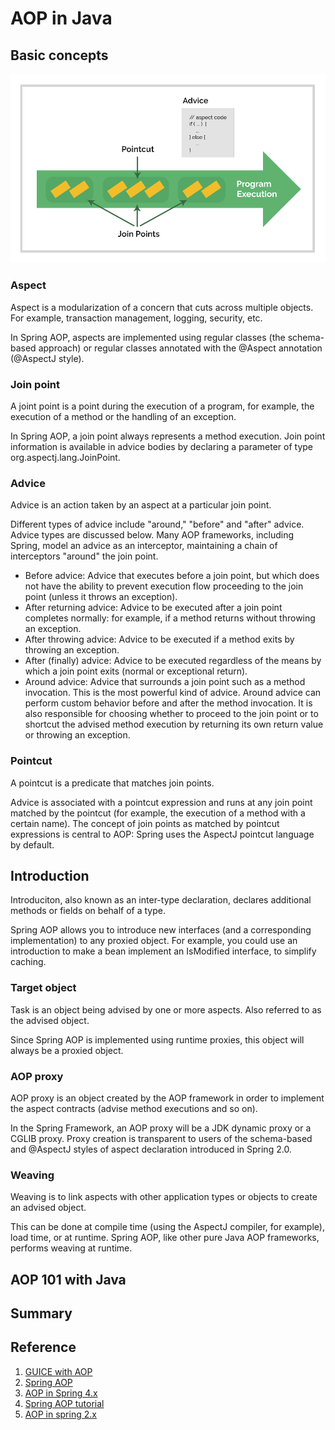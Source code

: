 # AOP in Java

## Basic concepts

![AOP workflow](/resources/img/aop_workflow.jpg)

### Aspect

Aspect is a modularization of a concern that cuts across multiple objects. For example, transaction management, logging, security, etc.

In Spring AOP, aspects are implemented using regular classes (the schema-based approach) or regular classes annotated with the @Aspect annotation (@AspectJ style).

### Join point

A joint point is a point during the execution of a program, for example, the execution of a method or the handling of an exception. 

In Spring AOP, a join point always represents a method execution. Join point information is available in advice bodies by declaring a parameter of type org.aspectj.lang.JoinPoint.

### Advice

Advice is an action taken by an aspect at a particular join point. 

Different types of advice include "around," "before" and "after" advice. Advice types are discussed below. Many AOP frameworks, including Spring, model an advice as an interceptor, maintaining a chain of interceptors "around" the join point.

- Before advice: Advice that executes before a join point, but which does not have the ability to prevent execution flow proceeding to the join point (unless it throws an exception).
- After returning advice: Advice to be executed after a join point completes normally: for example, if a method returns without throwing an exception.
- After throwing advice: Advice to be executed if a method exits by throwing an exception.
- After (finally) advice: Advice to be executed regardless of the means by which a join point exits (normal or exceptional return).
- Around advice: Advice that surrounds a join point such as a method invocation. This is the most powerful kind of advice. Around advice can perform custom behavior before and after the method invocation. It is also responsible for choosing whether to proceed to the join point or to shortcut the advised method execution by returning its own return value or throwing an exception.

### Pointcut

A pointcut is a predicate that matches join points. 

Advice is associated with a pointcut expression and runs at any join point matched by the pointcut (for example, the execution of a method with a certain name). The concept of join points as matched by pointcut expressions is central to AOP: Spring uses the AspectJ pointcut language by default.

## Introduction

Introduciton, also known as an inter-type declaration, declares additional methods or fields on behalf of a type. 

Spring AOP allows you to introduce new interfaces (and a corresponding implementation) to any proxied object. For example, you could use an introduction to make a bean implement an IsModified interface, to simplify caching.

### Target object

Task is an object being advised by one or more aspects. Also referred to as the advised object. 

Since Spring AOP is implemented using runtime proxies, this object will always be a proxied object.

### AOP proxy

AOP proxy is an object created by the AOP framework in order to implement the aspect contracts (advise method executions and so on). 

In the Spring Framework, an AOP proxy will be a JDK dynamic proxy or a CGLIB proxy. Proxy creation is transparent to users of the schema-based and @AspectJ styles of aspect declaration introduced in Spring 2.0.

### Weaving

Weaving is to link aspects with other application types or objects to create an advised object. 

This can be done at compile time (using the AspectJ compiler, for example), load time, or at runtime. Spring AOP, like other pure Java AOP frameworks, performs weaving at runtime.

## AOP 101 with Java

## Summary

## Reference
1. [GUICE with AOP](https://www.tutorialspoint.com/guice/guice_aop.htm)
2. [Spring AOP](https://www.baeldung.com/spring-aop)
3. [AOP in Spring 4.x](https://docs.spring.io/spring-framework/docs/4.3.15.RELEASE/spring-framework-reference/html/aop.html)
4. [Spring AOP tutorial](https://www.javatpoint.com/spring-aop-tutorial)
5. [AOP in spring 2.x](https://docs.spring.io/spring-framework/docs/2.0.x/reference/aop.html)
